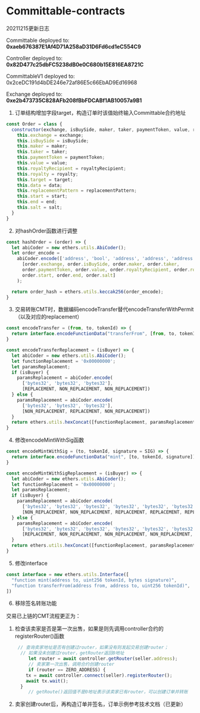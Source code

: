# Committable-contracts

20211215更新日志

Committable deployed to: **0xaeb676387E1Af4D71A258aD31D6Fd6cd1eC554C9**

Controller deployed to: **0x82D477c25dbFC5238dB0e0C680b15E816EA8721C**

CommittableV1 deployed to: 0x2ceDC191d4bDE246e72af86E5c66EbAD9Ed16968

Exchange deployed to: **0xe2b473735C828AFb208fBbFDCABf1AB10057a9B1**

1. 订单结构增加字段target，构造订单时该值始终输入Committable合约地址

```javascript
const Order = class {
  constructor(exchange, isBuySide, maker, taker, paymentToken, value, royaltyRecipient, royalty, target, data, replacementPattern, start, end, salt) {
    this.exchange = exchange;
    this.isBuySide = isBuySide;
    this.maker = maker;
    this.taker = taker;
    this.paymentToken = paymentToken;
    this.value = value;
    this.royaltyRecipient = royaltyRecipient;
    this.royalty = royalty;
    this.target = target;
    this.data = data;
    this.replacementPattern = replacementPattern;
    this.start = start;
    this.end = end;
    this.salt = salt;
  }
}
```

2. 对hashOrder函数进行调整

```javascript
const hashOrder = (order) => {
  let abiCoder = new ethers.utils.AbiCoder();
  let order_encode =
    abiCoder.encode(['address', 'bool', 'address', 'address', 'address', 'uint256', 'address', 'uint256', 'address', 'bytes', 'bytes', 'uint256', 'uint256', 'uint256'],
      [order.exchange, order.isBuySide, order.maker, order.taker,
      order.paymentToken, order.value, order.royaltyRecipient, order.royalty, order.target, order.data, order.replacementPattern,
      order.start, order.end, order.salt]
    );

  return order_hash = ethers.utils.keccak256(order_encode);
}
```

3. 交易转账CMT时，数据编码encodeTransfer替代encodeTransferWithPermit（以及对应的replacement）

```javascript
const encodeTransfer = (from, to, tokenId) => {
  return interface.encodeFunctionData("transferFrom", [from, to, tokenId]);
}

const encodeTransferReplacement = (isBuyer) => {
  let abiCoder = new ethers.utils.AbiCoder();
  let functionReplacement = '0x00000000';
  let paramsReplacement;
  if (isBuyer) {
    paramsReplacement = abiCoder.encode(
      ['bytes32', 'bytes32', 'bytes32'],
      [REPLACEMENT, NON_REPLACEMENT, NON_REPLACEMENT])
  } else {
    paramsReplacement = abiCoder.encode(
      ['bytes32', 'bytes32', 'bytes32'],
      [NON_REPLACEMENT, REPLACEMENT, NON_REPLACEMENT])
  }
  return ethers.utils.hexConcat([functionReplacement, paramsReplacement]);
}
```

4. 修改encodeMintWithSig函数

```javascript
const encodeMintWithSig = (to, tokenId, signature = SIG) => {
  return interface.encodeFunctionData("mint", [to, tokenId, signature]);
}

const encodeMintWithSigReplacement = (isBuyer) => {
  let abiCoder = new ethers.utils.AbiCoder();
  let functionReplacement = '0x00000000';
  let paramsReplacement;
  if (isBuyer) {
    paramsReplacement = abiCoder.encode(
      ['bytes32', 'bytes32', 'bytes32', 'bytes32', 'bytes32', 'bytes32', 'bytes32'],
      [NON_REPLACEMENT, NON_REPLACEMENT, REPLACEMENT, REPLACEMENT, REPLACEMENT, REPLACEMENT, REPLACEMENT])
  } else {
    paramsReplacement = abiCoder.encode(
      ['bytes32', 'bytes32', 'bytes32', 'bytes32', 'bytes32', 'bytes32', 'bytes32'],
      [REPLACEMENT, NON_REPLACEMENT, NON_REPLACEMENT, NON_REPLACEMENT, NON_REPLACEMENT, NON_REPLACEMENT, NON_REPLACEMENT])
  }
  return ethers.utils.hexConcat([functionReplacement, paramsReplacement]);
}

```

5. 修改interface

```javascript
const interface = new ethers.utils.Interface([
  "function mint(address to, uint256 tokenId, bytes signature)",
  "function transferFrom(address from, address to, uint256 tokenId)",
])
```

6. 移除签名转账功能

交易已上链的CMT流程更正为：

1. 检查该卖家是否是第一次出售，如果是则先调用controller合约的registerRouter()函数

   ```javascript
   	// 查询卖家地址是否有创建过router，如果没有则发起交易创建router；
     // 如果没未创建过router，getRouter返回0地址
   		let router = await controller.getRouter(seller.address);
   		// 卖家第一次出售，调用合约创建router
   		if (router == ZERO_ADDRESS) {
       tx = await controller.connect(seller).registerRouter();
       await tx.wait();
     }
   		// getRoute()返回值不是0地址表示该卖家已有router，可以创建订单并转账
   ```

2. 卖家创建router后，再构造订单并签名，订单示例参考技术文档（已更新）